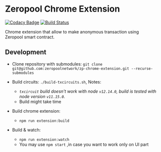 # Zeropool Chrome Extension

[![Codacy Badge](https://api.codacy.com/project/badge/Grade/916cf56aeb004d929ed0e6e7cd45f34f)](https://www.codacy.com/gh/zeropoolnetwork/zp-chrome-extension?utm_source=github.com&amp;utm_medium=referral&amp;utm_content=zeropoolnetwork/zp-chrome-extension&amp;utm_campaign=Badge_Grade)
[![Build Status](https://travis-ci.org/zeropoolnetwork/zp-chrome-extension.svg?branch=master)](https://travis-ci.org/zeropoolnetwork/zp-chrome-extension)


Chrome extension that allow to make anonymous transaction using Zeropool smart contract.

## Development

- Clone repository with submodules:
`
git clone git@github.com:zeropoolnetwork/zp-chrome-extension.git --recurse-submodules
`

- Build circuits: `./build-txcircuits.sh`, Notes: 
  - *`txcircuit` build doesn't work with node `v12.14.0`, build is tested with node version
 `v11.15.0`.*
  - Build might take time

 - Build chrome extension:
    - `npm run extension:build`

 - Build & watch:
   - `npm run extension:watch`
   - You may use `npm start` ,in case you want to work only on UI part
   


